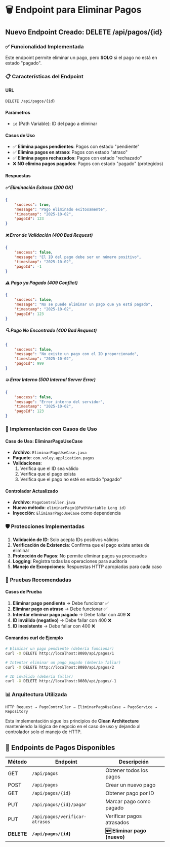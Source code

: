 # 🗑️ Endpoint para Eliminar Pagos

## Nuevo Endpoint Creado: DELETE /api/pagos/{id}

### ✅ **Funcionalidad Implementada**

Este endpoint permite eliminar un pago, pero **SOLO** si el pago no está en estado "pagado".

### 📋 **Características del Endpoint**

#### **URL**
```
DELETE /api/pagos/{id}
```

#### **Parámetros**
- `id` (Path Variable): ID del pago a eliminar

#### **Casos de Uso**
- ✅ **Elimina pagos pendientes**: Pagos con estado "pendiente"
- ✅ **Elimina pagos en atraso**: Pagos con estado "atraso"  
- ✅ **Elimina pagos rechazados**: Pagos con estado "rechazado"
- ❌ **NO elimina pagos pagados**: Pagos con estado "pagado" (protegidos)

#### **Respuestas**

##### **✅ Eliminación Exitosa (200 OK)**
```json
{
    "success": true,
    "message": "Pago eliminado exitosamente",
    "timestamp": "2025-10-02",
    "pagoId": 123
}
```

##### **❌ Error de Validación (400 Bad Request)**
```json
{
    "success": false,
    "message": "El ID del pago debe ser un número positivo",
    "timestamp": "2025-10-02",
    "pagoId": -1
}
```

##### **⚠️ Pago ya Pagado (409 Conflict)**
```json
{
    "success": false,
    "message": "No se puede eliminar un pago que ya está pagado",
    "timestamp": "2025-10-02",
    "pagoId": 123
}
```

##### **🔍 Pago No Encontrado (400 Bad Request)**
```json
{
    "success": false,
    "message": "No existe un pago con el ID proporcionado",
    "timestamp": "2025-10-02",
    "pagoId": 999
}
```

##### **💥 Error Interno (500 Internal Server Error)**
```json
{
    "success": false,
    "message": "Error interno del servidor",
    "timestamp": "2025-10-02",
    "pagoId": 123
}
```

### 🔧 **Implementación con Casos de Uso**

#### **Caso de Uso: EliminarPagoUseCase**
- **Archivo**: `EliminarPagoUseCase.java`
- **Paquete**: `com.voley.application.pagos`
- **Validaciones**:
  1. Verifica que el ID sea válido
  2. Verifica que el pago exista
  3. Verifica que el pago no esté en estado "pagado"

#### **Controlador Actualizado**
- **Archivo**: `PagoController.java`
- **Nuevo método**: `eliminarPago(@PathVariable Long id)`
- **Inyección**: `EliminarPagoUseCase` como dependencia

### 🛡️ **Protecciones Implementadas**

1. **Validación de ID**: Solo acepta IDs positivos válidos
2. **Verificación de Existencia**: Confirma que el pago existe antes de eliminar
3. **Protección de Pagos**: No permite eliminar pagos ya procesados
4. **Logging**: Registra todas las operaciones para auditoría
5. **Manejo de Excepciones**: Respuestas HTTP apropiadas para cada caso

### 🧪 **Pruebas Recomendadas**

#### **Casos de Prueba**
1. **Eliminar pago pendiente** → Debe funcionar ✅
2. **Eliminar pago en atraso** → Debe funcionar ✅  
3. **Intentar eliminar pago pagado** → Debe fallar con 409 ❌
4. **ID inválido (negativo)** → Debe fallar con 400 ❌
5. **ID inexistente** → Debe fallar con 400 ❌

#### **Comandos curl de Ejemplo**
```bash
# Eliminar un pago pendiente (debería funcionar)
curl -X DELETE http://localhost:8080/api/pagos/1

# Intentar eliminar un pago pagado (debería fallar)
curl -X DELETE http://localhost:8080/api/pagos/2

# ID inválido (debería fallar)  
curl -X DELETE http://localhost:8080/api/pagos/-1
```

### 📊 **Arquitectura Utilizada**

```
HTTP Request → PagoController → EliminarPagoUseCase → PagoService → Repository
```

Esta implementación sigue los principios de **Clean Architecture** manteniendo la lógica de negocio en el caso de uso y dejando al controlador solo el manejo de HTTP.

## 🔗 **Endpoints de Pagos Disponibles**

| Método | Endpoint | Descripción |
|--------|----------|-------------|
| GET | `/api/pagos` | Obtener todos los pagos |
| POST | `/api/pagos` | Crear un nuevo pago |
| GET | `/api/pagos/{id}` | Obtener pago por ID |
| PUT | `/api/pagos/{id}/pagar` | Marcar pago como pagado |
| PUT | `/api/pagos/verificar-atrasos` | Verificar pagos atrasados |
| **DELETE** | **`/api/pagos/{id}`** | **🆕 Eliminar pago (nuevo)** |